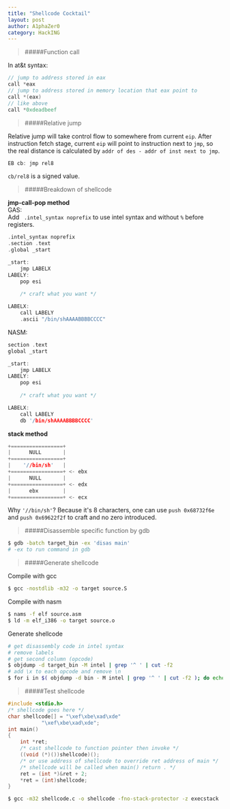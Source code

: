 ```yaml
---
title: "Shellcode Cocktail"
layout: post
author: A1phaZer0
category: HackING
---
```


> #####Function call

In at&t syntax:
```cpp
// jump to address stored in eax
call *eax
// jump to address stored in memory location that eax point to
call *(eax)
// like above
call *0xdeadbeef
```
> #####Relative jump

Relative jump will take control flow to somewhere from current `eip`. After instruction fetch stage, current `eip` will point to instruction next to `jmp`, so the real distance is calculated by `addr of des - addr of inst next to jmp`.  
```c
EB cb: jmp rel8
```
`cb/rel8` is a signed value.

> #####Breakdown of shellcode

**jmp-call-pop method**    
GAS:  
Add ` .intel_syntax noprefix` to use intel syntax and without `%` before registers.
```cpp
.intel_syntax noprefix
.section .text
.global _start

_start:
	jmp LABELX
LABELY:
	pop esi
    
	/* craft what you want */

LABELX:
	call LABELY
	.ascii "/bin/shAAAABBBBCCCC"
```
NASM:
```cpp
section .text
global _start

_start:
	jmp LABELX
LABELY:
	pop esi
    
	/* craft what you want */

LABELX:
	call LABELY
	db '/bin/shAAAABBBBCCCC'
```
**stack method**  
```cpp
+=================+
|      NULL       |
+=================+
|    '//bin/sh'   |
+=================+ <- ebx
|      NULL       |
+=================+ <- edx
|      ebx        |
+=================+ <- ecx
```
Why `'//bin/sh'`? Because it's 8 characters, one can use `push 0x68732f6e` and `push 0x69622f2f` to craft and no zero introduced.

> #####Disassemble specific function by gdb

```bash
$ gdb -batch target_bin -ex 'disas main'
# -ex to run command in gdb
```

> #####Generate shellcode

Compile with gcc
```bash
$ gcc -nostdlib -m32 -o target source.S
```
Compile with nasm
```bash
$ nams -f elf source.asm
$ ld -m elf_i386 -o target source.o
```
Generate shellcode
```bash
# get disassembly code in intel syntax
# remove labels
# get second column (opcode)
$ objdump -d target_bin -M intel | grep '^ ' | cut -f2
# add \x to each opcode and remove \n
$ for i in $( objdump -d bin - M intel | grep '^ ' | cut -f2 ); do echo -n '\x'$i; done; echo;
```

> #####Test shellcode

```cpp
#include <stdio.h>
/* shellcode goes here */
char shellcode[] = "\xef\xbe\xad\xde"
		   "\xef\xbe\xad\xde";
int main()
{
    int *ret;
    /* cast shellcode to function pointer then invoke */
    ((void (*)())shellcode)();
    /* or use address of shellcode to override ret address of main */
    /* shellcode will be called when main() return . */
    ret = (int *)&ret + 2;
    *ret = (int)shellcode;
}
```
```bash
$ gcc -m32 shellcode.c -o shellcode -fno-stack-protector -z execstack
```
